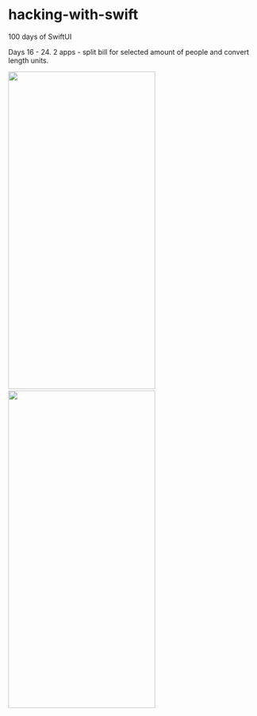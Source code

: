 # hacking-with-swift
100 days of SwiftUI

Days 16 - 24. 2 apps - split bill for selected amount of people and convert length units.
<p>
<img src="https://user-images.githubusercontent.com/14318712/131993827-1e73a709-a01c-4004-bb9f-4463207fc215.gif" width="296" height="640"/> &ensp; &ensp;                   <img src="https://user-images.githubusercontent.com/14318712/131993835-c131ab40-21de-4d95-b74d-c3af24431036.gif" width="296" height="640"/>



